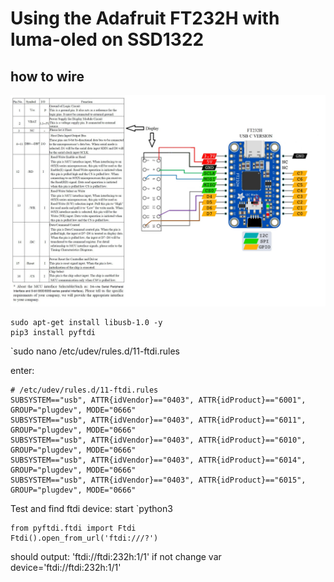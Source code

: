 
# Using the Adafruit FT232H with luma-oled on SSD1322

## how to wire
<div align="center">
  <img src="wiring.jpg"><br>
</div>

```
sudo apt-get install libusb-1.0 -y
pip3 install pyftdi
```

`sudo nano /etc/udev/rules.d/11-ftdi.rules

enter:
```
# /etc/udev/rules.d/11-ftdi.rules
SUBSYSTEM=="usb", ATTR{idVendor}=="0403", ATTR{idProduct}=="6001", GROUP="plugdev", MODE="0666"
SUBSYSTEM=="usb", ATTR{idVendor}=="0403", ATTR{idProduct}=="6011", GROUP="plugdev", MODE="0666"
SUBSYSTEM=="usb", ATTR{idVendor}=="0403", ATTR{idProduct}=="6010", GROUP="plugdev", MODE="0666"
SUBSYSTEM=="usb", ATTR{idVendor}=="0403", ATTR{idProduct}=="6014", GROUP="plugdev", MODE="0666"
SUBSYSTEM=="usb", ATTR{idVendor}=="0403", ATTR{idProduct}=="6015", GROUP="plugdev", MODE="0666"
```

Test and find ftdi device:
start `python3
```
from pyftdi.ftdi import Ftdi
Ftdi().open_from_url('ftdi:///?')
```
should output: 'ftdi://ftdi:232h:1/1'
if not change var device='ftdi://ftdi:232h:1/1'


